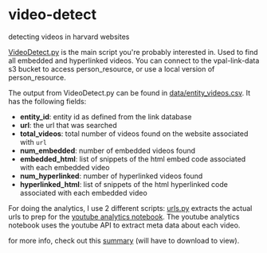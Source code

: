 # video-detect
detecting videos in harvard websites


[VideoDetect.py](VideoDetect.py) is the main script you're probably interested in. Used to find all embedded and hyperlinked videos. You can connect to the vpal-link-data s3 bucket to access person_resource, or use a local version of person_resource.

The output from VideoDetect.py can be found in [data/entity_videos.csv](data/entity_videos.csv). It has the following fields:

- **entity_id**: entity id as defined from the link database
- **url**: the url that was searched
- **total_videos**: total number of videos found on the website associated with `url`
- **num_embedded**: number of embedded videos found
- **embedded_html**: list of snippets of the html embed code associated with each embedded video
- **num_hyperlinked**: number of hyperlinked videos found
- **hyperlinked_html**: list of snippets of the html hyperlinked code associated with each embedded video

For doing the analytics, I use 2 different scripts:
[urls.py](urls.py) extracts the actual urls to prep for the [youtube analytics notebook](youtubeAnalytics.ipynb). The youtube analytics notebook uses the youtube API to extract meta data about each video.

for more info, check out this [summary](summary.nb.html) (will have to download to view).
